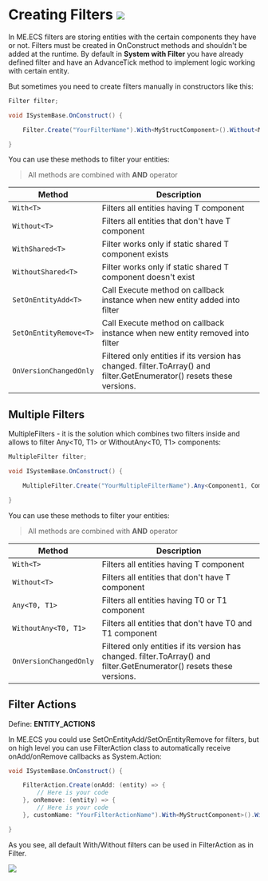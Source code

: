 # Creating Filters [![](Logo-Tiny.png)](/../../#glossary)
In ME.ECS filters are storing entities with the certain components they have or not.
Filters must be created in OnConstruct methods and shouldn't be added at the runtime.
By default in **System with Filter** you have already defined filter and have an AdvanceTick method to implement logic working with certain entity.

But sometimes you need to create filters manually in constructors like this:
```csharp
Filter filter;

void ISystemBase.OnConstruct() {

    Filter.Create("YourFilterName").With<MyStructComponent>().Without<MyComponent>().Push(ref this.filter);

}
```

You can use these methods to filter your entities:
> All methods are combined with **AND** operator

| Method | Description |
| ----- | ----- |
| ```With<T>``` | Filters all entities having T component |
| ```Without<T>``` | Filters all entities that don't have T component |
| ```WithShared<T>``` | Filter works only if static shared T component exists |
| ```WithoutShared<T>``` | Filter works only if static shared T component doesn't exist |
| ```SetOnEntityAdd<T>``` | Call Execute method on callback instance when new entity added into filter |
| ```SetOnEntityRemove<T>``` | Call Execute method on callback instance when new entity removed into filter |
| ```OnVersionChangedOnly``` | Filtered only entities if its version has changed. filter.ToArray() and filter.GetEnumerator() resets these versions. |

## Multiple Filters
MultipleFilters - it is the solution which combines two filters inside and allows to filter Any<T0, T1> or WithoutAny<T0, T1> components:
```csharp
MultipleFilter filter;

void ISystemBase.OnConstruct() {

    MultipleFilter.Create("YourMultipleFilterName").Any<Component1, Component2>().Push(ref this.filter);

}
```

You can use these methods to filter your entities:
> All methods are combined with **AND** operator

| Method | Description |
| ----- | ----- |
| ```With<T>``` | Filters all entities having T component |
| ```Without<T>``` | Filters all entities that don't have T component |
| ```Any<T0, T1>``` | Filters all entities having T0 or T1 component |
| ```WithoutAny<T0, T1>``` | Filters all entities that don't have T0 and T1 component |
| ```OnVersionChangedOnly``` | Filtered only entities if its version has changed. filter.ToArray() and filter.GetEnumerator() resets these versions. |

## Filter Actions
Define: **ENTITY_ACTIONS**

In ME.ECS you could use SetOnEntityAdd/SetOnEntityRemove for filters, but on high level you can use FilterAction class to automatically receive onAdd/onRemove callbacks as System.Action:

```csharp
void ISystemBase.OnConstruct() {

    FilterAction.Create(onAdd: (entity) => {
        // Here is your code
    }, onRemove: (entity) => {
        // Here is your code
    }, customName: "YourFilterActionName").With<MyStructComponent>().Without<MyComponent>().Push();

}
```

As you see, all default With/Without filters can be used in FilterAction as in Filter.

[![](Footer.png)](/../../#glossary)
